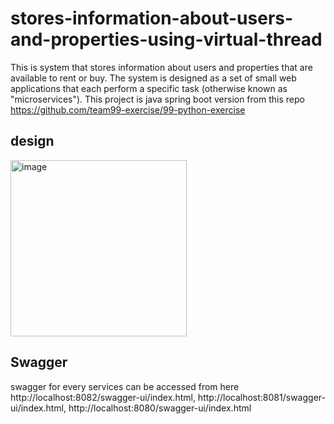 # stores-information-about-users-and-properties-using-virtual-thread
This is system that stores information about users and properties that are available to rent or buy. The system is designed as a set of small web applications that each perform a specific task (otherwise known as "microservices").
This project is java spring boot version from this repo https://github.com/team99-exercise/99-python-exercise

## design
<img width="282" alt="image" src="https://github.com/andidani85/99-java-spring-boot-exercise/assets/53563058/f6c91824-18c8-4737-abbe-d8035e31477b">


## Swagger
swagger for every services can be accessed from here http://localhost:8082/swagger-ui/index.html, http://localhost:8081/swagger-ui/index.html, http://localhost:8080/swagger-ui/index.html
